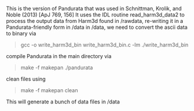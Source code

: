This is the version of Pandurata that was used in Schnittman, Krolik, and Noble (2013) [ApJ 769, 156]
It uses the IDL routine read_harm3d_data2 to process the output data from Harm3d found in /rawdata, re-writing it in a Pandurata-friendly form in /data
in /data, we need to convert the ascii data to binary via 
> gcc -o write_harm3d_bin write_harm3d_bin.c -lm
> ./write_harm3d_bin

compile Pandurata in the main directory via
> make -f makepan
> ./pandurata

clean files using
> make -f makepan clean

This will generate a bunch of data files in /data
